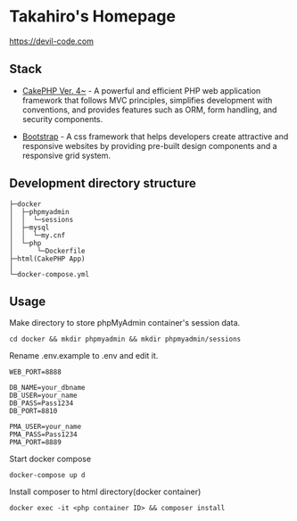 # Takahiro's Homepage

https://devil-code.com

## Stack

- [CakePHP Ver. 4~](https://cakephp.org/) - A powerful and efficient PHP web application framework that follows MVC principles, simplifies development with conventions, and provides features such as ORM, form handling, and security components.

- [Bootstrap](https://getbootstrap.com/) - A css framework that helps developers create attractive and responsive websites by providing pre-built design components and a responsive grid system.

## Development directory structure

```
├─docker
│  ├─phpmyadmin
│  │  └─sessions
│  ├─mysql
│  │  └─my.cnf
│  └─php
│      └─Dockerfile
├─html(CakePHP App)
│
└─docker-compose.yml
```

## Usage

Make directory to store phpMyAdmin container's session data.

```
cd docker && mkdir phpmyadmin && mkdir phpmyadmin/sessions
```

Rename .env.example to .env and edit it.

```
WEB_PORT=8888

DB_NAME=your_dbname
DB_USER=your_name
DB_PASS=Pass1234
DB_PORT=8810

PMA_USER=your_name
PMA_PASS=Pass1234
PMA_PORT=8889
```

Start docker compose

```
docker-compose up d
```

Install composer to html directory(docker container)
```
docker exec -it <php container ID> && composer install
```
